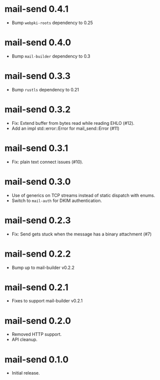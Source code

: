 mail-send 0.4.1
================================
- Bump `webpki-roots` dependency to 0.25

mail-send 0.4.0
================================
- Bump `mail-builder` dependency to 0.3

mail-send 0.3.3
================================
- Bump `rustls` dependency to 0.21

mail-send 0.3.2
================================
- Fix: Extend buffer from bytes read while reading EHLO (#12).
- Add an impl std::error::Error for mail_send::Error (#11)

mail-send 0.3.1
================================
- Fix: plain text connect issues (#10).

mail-send 0.3.0
================================
- Use of generics on TCP streams instead of static dispatch with enums.
- Switch to `mail-auth` for DKIM authentication.

mail-send 0.2.3
================================
- Fix: Send gets stuck when the message has a binary attachment (#7)

mail-send 0.2.2
================================
- Bump up to mail-builder v0.2.2
  
mail-send 0.2.1
================================
- Fixes to support mail-builder v0.2.1

mail-send 0.2.0
================================
- Removed HTTP support.
- API cleanup.

mail-send 0.1.0
================================
- Initial release.

